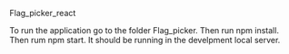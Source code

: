 Flag_picker_react

To run the application go to the folder Flag_picker.
Then run npm install.
Then rum npm start.
It should be running in the develpment local server.
